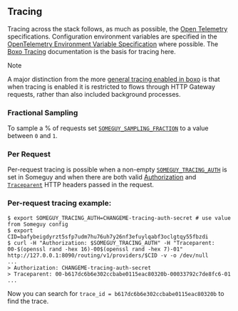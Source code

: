 ## Tracing

Tracing across the stack follows, as much as possible, the [Open Telemetry]
specifications. Configuration environment variables are specified in the
[OpenTelemetry Environment Variable Specification] where possible. The
[Boxo Tracing] documentation is the basis for tracing here.

> [!NOTE]
> A major distinction from the more [general tracing enabled in boxo][Boxo Tracing] is that when
> tracing is enabled it is restricted to flows through HTTP Gateway requests, rather
> than also included background processes.

### Fractional Sampling

To sample a % of requests set [`SOMEGUY_SAMPLING_FRACTION`](environment-variables.md#someguy_sampling_fraction) to a value between `0` and `1`.

### Per Request

Per-request tracing is possible when a non-empty [`SOMEGUY_TRACING_AUTH`](environment-variables.md#someguy_tracing_auth) is set in Someguy and when there are both valid
[Authorization](headers.md#authorization) and [`Traceparent`](headers.md#traceparent) HTTP headers passed in the request.

### Per-request tracing example:

```console
$ export SOMEGUY_TRACING_AUTH=CHANGEME-tracing-auth-secret # use value from Someguy config
$ export CID=bafybeigdyrzt5sfp7udm7hu76uh7y26nf3efuylqabf3oclgtqy55fbzdi
$ curl -H "Authorization: $SOMEGUY_TRACING_AUTH" -H "Traceparent: 00-$(openssl rand -hex 16)-00$(openssl rand -hex 7)-01" http://127.0.0.1:8090/routing/v1/providers/$CID -v -o /dev/null
...
> Authorization: CHANGEME-tracing-auth-secret
> Traceparent: 00-b617dc6b6e302ccbabe0115eac80320b-00033792c7de8fc6-01
...
````

Now you can search for `trace_id = b617dc6b6e302ccbabe0115eac80320b` to find the trace.

[Boxo Tracing]: https://github.com/ipfs/boxo/blob/main/docs/tracing.md
[Open Telemetry]: https://opentelemetry.io/
[OpenTelemetry Environment Variable Specification]: https://github.com/open-telemetry/opentelemetry-specification/blob/main/specification/configuration/sdk-environment-variables.md
[Trace Context]: https://www.w3.org/TR/trace-context
